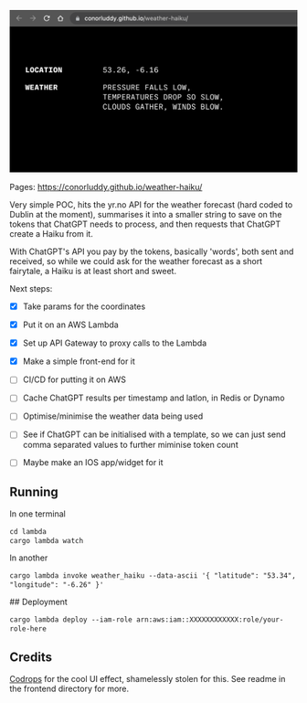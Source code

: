 ![Haiku](.github/preview.png)

Pages: https://conorluddy.github.io/weather-haiku/

Very simple POC, hits the yr.no API for the weather forecast (hard coded to Dublin at the moment), summarises it into a smaller string to save on the tokens that ChatGPT needs to process, and then requests that ChatGPT create a Haiku from it.

With ChatGPT's API you pay by the tokens, basically 'words', both sent and received, so while we could ask for the weather forecast as a short fairytale, a Haiku is at least short and sweet.

Next steps:
- [X] Take params for the coordinates
- [X] Put it on an AWS Lambda
- [X] Set up API Gateway to proxy calls to the Lambda
- [X] Make a simple front-end for it
- [ ] CI/CD for putting it on AWS
- [ ] Cache ChatGPT results per timestamp and latlon, in Redis or Dynamo
- [ ] Optimise/minimise the weather data being used
- [ ] See if ChatGPT can be initialised with a template, so we can just send comma separated values to further miminise token count
- [ ] Maybe make an IOS app/widget for it



## Running

In one terminal

```
cd lambda
cargo lambda watch
```

In another 
```
cargo lambda invoke weather_haiku --data-ascii '{ "latitude": "53.34", "longitude": "-6.26" }'
```

## Deployment

```
cargo lambda deploy --iam-role arn:aws:iam::XXXXXXXXXXXX:role/your-role-here
```


## Credits

[Codrops](https://tympanus.net/codrops/?p=70337) for the cool UI effect, shamelessly stolen for this. See readme in the frontend directory for more.

